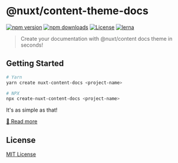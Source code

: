 # @nuxt/content-theme-docs

[![npm version][npm-version-src]][npm-version-href]
[![npm downloads][npm-downloads-src]][npm-downloads-href]
[![License][license-src]][license-href]
[![lerna][lerna-src]][lerna-href]

> Create your documentation with @nuxt/content docs theme in seconds!

## Getting Started

```bash
# Yarn
yarn create nuxt-content-docs <project-name>

# NPX
npx create-nuxt-content-docs <project-name>
```

It's as simple as that!

[📖 Read more](https://content.nuxtjs.org/themes/docs)

## License

[MIT License](../../LICENSE)

<!-- Badges -->
[npm-version-src]: https://img.shields.io/npm/v/@nuxt/content-theme-docs/latest.svg
[npm-version-href]: https://npmjs.com/package/@nuxt/content-theme-docs

[npm-downloads-src]: https://img.shields.io/npm/dt/@nuxt/content-theme-docs.svg
[npm-downloads-href]: https://npmjs.com/package/@nuxt/content-theme-docs

[license-src]: https://img.shields.io/npm/l/@nuxt/content.svg
[license-href]: https://npmjs.com/package/@nuxt/content

[lerna-src]: https://img.shields.io/badge/maintained%20with-lerna-cc00ff.svg
[lerna-href]: https://lerna.js.org/